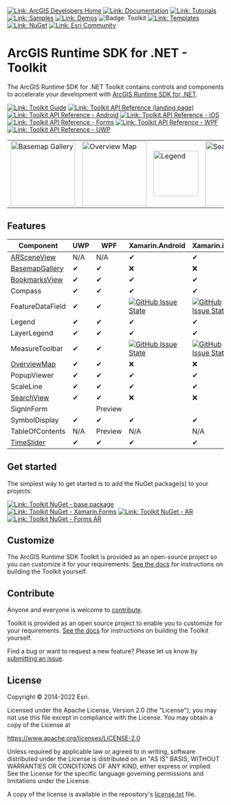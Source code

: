 [![Link: ArcGIS Developers Home](https://img.shields.io/badge/ArcGIS%20Developers%20Home-633b9b?style=flat-square)](https://developers.arcgis.com)
[![Link: Documentation](https://img.shields.io/badge/Documentation-633b9b?style=flat-square)](https://developers.arcgis.com/net/)
[![Link: Tutorials](https://img.shields.io/badge/Tutorials-633b9b?style=flat-square)](https://developers.arcgis.com/documentation/mapping-apis-and-services/tutorials/)
[![Link: Samples](https://img.shields.io/badge/Samples-633b9b?style=flat-square)](https://developers.arcgis.com/net/wpf/sample-code/)
[![Link: Demos](https://img.shields.io/badge/Demos-633b9b?style=flat-square)](https://github.com/Esri/arcgis-runtime-demos-dotnet)
![Badge: Toolkit](https://img.shields.io/badge/Toolkit-black?style=flat-square)
[![Link: Templates](https://img.shields.io/badge/Templates-633b9b?style=flat-square&logo=visualstudio&labelColor=gray)](https://github.com/Esri/arcgis-runtime-templates-dotnet)
[![Link: NuGet](https://img.shields.io/badge/NuGet-633b9b?style=flat-square&logo=nuget&labelColor=gray)](https://www.nuget.org/profiles/Esri_Inc)
[![Link: Esri Community](https://img.shields.io/badge/🙋-Get%20help%20in%20Esri%20Community-633b9b?style=flat-square)](https://community.esri.com/t5/arcgis-runtime-sdk-for-net/bd-p/arcgis-runtime-sdk-dotnet-questions)

# ArcGIS Runtime SDK for .NET - Toolkit

The ArcGIS Runtime SDK for .NET Toolkit contains controls and components to accelerate your development with [ArcGIS Runtime SDK for .NET](https://developers.arcgis.com/net/).

[![Link: Toolkit Guide](https://img.shields.io/badge/%F0%9F%93%84-Toolkit%20Guide-633b9b?style=flat-square)](https://esri.github.io/arcgis-toolkit-dotnet/controls.html)
[![Link: Toolkit API Reference (landing page)](https://img.shields.io/badge/Toolkit%20API%20Reference:-fff?style=flat-square)](https://esri.github.io/arcgis-toolkit-dotnet/api/index.html)
[![Link: Toolkit API Reference - Android](https://img.shields.io/badge/Xamarin.Android-3ddc84?style=flat-square&labelColor=gray&logo=android)](https://esri.github.io/arcgis-toolkit-dotnet/api/android/index.html)
[![Link: Toolkit API Reference - iOS](https://img.shields.io/badge/Xamarin.iOS-black?style=flat-square&labelColor=gray&logo=ios)](https://esri.github.io/arcgis-toolkit-dotnet/api/ios/index.html)
[![Link: Toolkit API Reference - Forms](https://img.shields.io/badge/Xamarin.Forms-3498db?style=flat-square&labelColor=gray&logo=Xamarin)](https://esri.github.io/arcgis-toolkit-dotnet/api/netstd/index.html)
[![Link: Toolkit API Reference - WPF](https://img.shields.io/badge/WPF-0078d6?style=flat-square&labelColor=gray&logo=windowsxp)](https://esri.github.io/arcgis-toolkit-dotnet/api/netfx/index.html)
[![Link: Toolkit API Reference - UWP](https://img.shields.io/badge/UWP-0078d6?style=flat-square&labelColor=gray&logo=windows)](https://esri.github.io/arcgis-toolkit-dotnet/api/uwp/index.html)

<table aria-hidden="true">
<tr>
<td>
<img width="150" title="Basemap Gallery" src="https://user-images.githubusercontent.com/29742178/124198151-f2dc6380-da84-11eb-8e78-4e705d14c33d.png" />
</td>
<td>
<img src="https://user-images.githubusercontent.com/29742178/121975740-34f07000-cd37-11eb-9162-462925cb3fe7.png" width="150" title="Overview Map" />
</td>
<td>
<img src="https://user-images.githubusercontent.com/1378165/73389924-011fc200-428a-11ea-91bf-4ea1c2bf6683.png" width="105" title="Legend" />
</td>
<td>
<img title="Search View" width="150" src="https://user-images.githubusercontent.com/29742178/142301018-4bbeb0f2-3021-49a7-b5ec-f642c5700bd0.png" />
</td>
</tr>
</table>

## Features

|Component |UWP  |WPF  |Xamarin.Android  |Xamarin.iOS  |Xamarin.Forms |
|---|---|---|---|---|---|
|[ARSceneView](https://esri.github.io/arcgis-toolkit-dotnet/ar.html)   | N/A | N/A | ✔ | ✔ | ✔ |
|[BasemapGallery](https://esri.github.io/arcgis-toolkit-dotnet/basemap-gallery.html) | ✔ | ✔ | ❌ | ❌ | ✔ |
|[BookmarksView](https://esri.github.io/arcgis-toolkit-dotnet/bookmarks-view.html)   | ✔ | ✔ | ✔ | ✔ | ✔ |
|Compass   | ✔ | ✔ | ✔ | ✔ | ✔ |
|FeatureDataField   | ✔ | ✔ | [![GitHub Issue State](https://img.shields.io/github/issues/detail/s/Esri/arcgis-toolkit-dotnet/198.svg)](https://github.com/Esri/arcgis-toolkit-dotnet/issues/198) | [![GitHub Issue State](https://img.shields.io/github/issues/detail/s/Esri/arcgis-toolkit-dotnet/198.svg)](https://github.com/Esri/arcgis-toolkit-dotnet/issues/198) | [![GitHub Issue State](https://img.shields.io/github/issues/detail/s/Esri/arcgis-toolkit-dotnet/198.svg)](https://github.com/Esri/arcgis-toolkit-dotnet/issues/198) |
|Legend   | ✔ | ✔ | ✔ | ✔ | ✔ |
|LayerLegend   | ✔ | ✔ | ✔ | ✔ | ✔ |
|MeasureToolbar   | ✔ | ✔ | [![GitHub Issue State](https://img.shields.io/github/issues/detail/s/Esri/arcgis-toolkit-dotnet/199.svg)](https://github.com/Esri/arcgis-toolkit-dotnet/issues/199) | [![GitHub Issue State](https://img.shields.io/github/issues/detail/s/Esri/arcgis-toolkit-dotnet/199.svg)](https://github.com/Esri/arcgis-toolkit-dotnet/issues/199) | [![GitHub Issue State](https://img.shields.io/github/issues/detail/s/Esri/arcgis-toolkit-dotnet/199.svg)](https://github.com/Esri/arcgis-toolkit-dotnet/issues/199) |
|[OverviewMap](https://esri.github.io/arcgis-toolkit-dotnet/overview-map.html) | ✔ | ✔ | ❌ | ❌ | ✔ |
|PopupViewer | ✔ | ✔ | ✔ | ✔ | ✔ |
|ScaleLine   | ✔ | ✔ | ✔ | ✔ | ✔ |
|[SearchView](https://esri.github.io/arcgis-toolkit-dotnet/search-view.html) | ✔ | ✔ | ❌ | ❌ | ✔ |
|SignInForm   |   | Preview |   |   |   |
|SymbolDisplay   | ✔ | ✔ | ✔ | ✔ | ✔ |
|TableOfContents   | N/A | Preview | N/A  | N/A | N/A |
|[TimeSlider](https://esri.github.io/arcgis-toolkit-dotnet/time-slider.html)   | ✔ | ✔ | ✔ | ✔ | ✔ |

## Get started

The simplest way to get started is to add the NuGet package(s) to your projects:

[![Link: Toolkit NuGet - base package](https://img.shields.io/badge/Toolkit-007ac2?style=flat-square&labelColor=gray&logo=nuget)](https://www.nuget.org/packages/Esri.ArcGISRuntime.Toolkit/)
[![Link: Toolkit NuGet - Xamarin.Forms](https://img.shields.io/badge/Xamarin.Forms%20Toolkit-007ac2?style=flat-square&labelColor=gray&logo=nuget)](https://www.nuget.org/packages/Esri.ArcGISRuntime.Toolkit.Xamarin.Forms/)
[![Link: Toolkit NuGet - AR](https://img.shields.io/badge/Augmented%20Reality%20Toolkit-007ac2?style=flat-square&labelColor=gray&logo=nuget)](https://www.nuget.org/packages/Esri.ArcGISRuntime.ARToolkit/)
[![Link: Toolkit NuGet - Forms AR](https://img.shields.io/badge/Xamarin.Forms%20Augmented%20Reality%20Toolkit-007ac2?style=flat-square&labelColor=gray&logo=nuget)](https://www.nuget.org/packages/Esri.ArcGISRuntime.ARToolkit.Forms/)

## Customize

The ArcGIS Runtime SDK Toolkit is provided as an open-source project so you can customize it for your requirements. [See the docs](https://esri.github.io/arcgis-toolkit-dotnet/buildingtoolkit.html) for instructions on building the Toolkit yourself.

## Contribute

Anyone and everyone is welcome to [contribute](CONTRIBUTING.md).

Toolkit is provided as an open source project to enable you to customize for your requirements. [See the docs](https://esri.github.io/arcgis-toolkit-dotnet/buildingtoolkit.html) for instructions on building the Toolkit yourself.

Find a bug or want to request a new feature? Please let us know by [submitting an issue](https://github.com/Esri/arcgis-toolkit-dotnet/issues/new).

## License

Copyright © 2014-2022 Esri.

Licensed under the Apache License, Version 2.0 (the "License");
you may not use this file except in compliance with the License.
You may obtain a copy of the License at

   https://www.apache.org/licenses/LICENSE-2.0

Unless required by applicable law or agreed to in writing, software
distributed under the License is distributed on an "AS IS" BASIS,
WITHOUT WARRANTIES OR CONDITIONS OF ANY KIND, either express or implied.
See the License for the specific language governing permissions and
limitations under the License.

A copy of the license is available in the repository's [license.txt](/license.txt) file.
